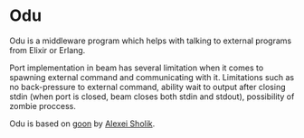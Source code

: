 Odu
====

Odu is a middleware program which helps with talking to external programs from Elixir or Erlang.

Port implementation in beam has several limitation when it comes to spawning external command and communicating with it. Limitations such as no back-pressure to external command, ability wait to output after closing stdin (when port is closed, beam closes both stdin and stdout), possibility of zombie proccess.

Odu is based on [goon](https://github.com/alco/goon) by [Alexei Sholik](https://github.com/alco).
